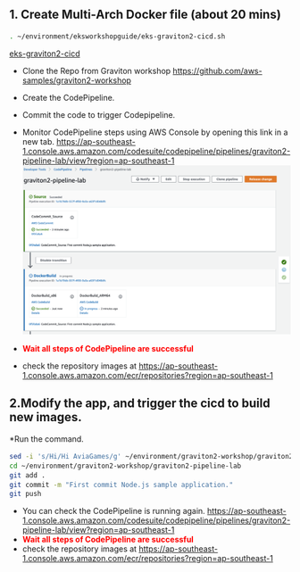 ## 1. Create Multi-Arch Docker file (about 20 mins)
```bash
. ~/environment/eksworkshopguide/eks-graviton2-cicd.sh

```
[eks-graviton2-cicd](./eks-graviton2-cicd.sh)
* Clone the Repo from Graviton workshop https://github.com/aws-samples/graviton2-workshop 
* Create the CodePipeline.
* Commit the code to trigger Codepipeline.
* Monitor CodePipeline steps using AWS Console by opening this link in a new tab. https://ap-southeast-1.console.aws.amazon.com/codesuite/codepipeline/pipelines/graviton2-pipeline-lab/view?region=ap-southeast-1
![Pipeline](./screenshots/2-cicd.png)

* **<font color=#FF0000>Wait all steps of CodePipeline are successful</font>**
* check the repository images at https://ap-southeast-1.console.aws.amazon.com/ecr/repositories?region=ap-southeast-1
  
## 2.Modify the app, and trigger the cicd to build new images.
*Run the command.
```bash
sed -i 's/Hi/Hi AviaGames/g' ~/environment/graviton2-workshop/graviton2-pipeline-lab/nodejs_code/app.js
cd ~/environment/graviton2-workshop/graviton2-pipeline-lab
git add .
git commit -m "First commit Node.js sample application."
git push

```
* You can check the CodePipeline is running again. https://ap-southeast-1.console.aws.amazon.com/codesuite/codepipeline/pipelines/graviton2-pipeline-lab/view?region=ap-southeast-1
* **<font color=#FF0000>Wait all steps of CodePipeline are successful</font>**
* check the repository images at https://ap-southeast-1.console.aws.amazon.com/ecr/repositories?region=ap-southeast-1